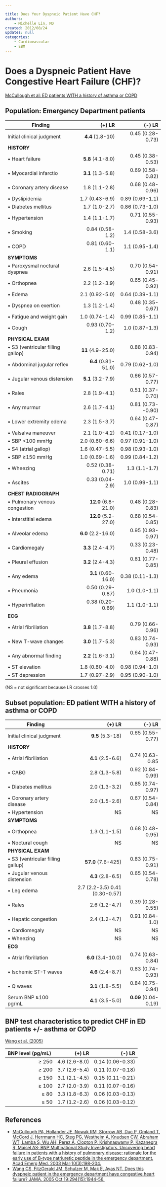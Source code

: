 ```yaml
---

title: Does Your Dyspneic Patient Have CHF?
authors:
    - Michelle Lin, MD
created: 2012/08/24
updates: null
categories:
    - Cardiovascular
    - EBM
---
```


# Does a Dyspneic Patient Have Congestive Heart Failure (CHF)?

[McCullough et al: ED patients WITH a history of asthma or COPD](https://www.ncbi.nlm.nih.gov/pubmed/?term=12615582)

## Population: Emergency Department patients

| Finding                           |              (+) LR |            (-) LR |
| --------------------------------- | ------------------: | ----------------: |
| Initial clinical judgment         |    **4.4** (1.8-10) |  0.45 (0.28-0.73) |
| **HISTORY**                       |                     |                   |
| • Heart failure                   |   **5.8** (4.1-8.0) |  0.45 (0.38-0.53) |
| • Myocardial infarctio            |   **3.1** (1.3-5.8) |  0.69 (0.58-0.82) |
| • Coronary artery disease         |       1.8 (1.1-2.8) |  0.68 (0.48-0.96) |
| • Dyslipidemia                    |      1.7 (0.43-6.9) |   0.89 (0.69-1.1) |
| • Diabetes mellitus               |       1.7 (1.0-2.7) |   0.86 (0.73-1.0) |
| • Hypertension                    |       1.4 (1.1-1.7) |  0.71 (0.55-0.93) |
| • Smoking                         |     0.84 (0.58-1.2) |    1.4 (0.58-3.6) |
| • COPD                            |     0.81 (0.60-1.1) |    1.1 (0.95-1.4) |
| **SYMPTOMS**                      |                     |                   |
| • Paroxysmal noctural dyspnea     |       2.6 (1.5-4.5) |  0.70 (0.54-0.91) |
| • Orthopnea                       |       2.2 (1.2-3.9) |  0.65 (0.45-0.92) |
| • Edema                           |      2.1 (0.92-5.0) |   0.64 (0.39-1.1) |
| • Dyspnea on exertion             |       1.3 (1.2-1.4) |  0.48 (0.35-0.67) |
| • Fatigue and weight gain         |      1.0 (0.74-1.4) |   0.99 (0.85-1.1) |
| • Cough                           |     0.93 (0.70-1.2) |    1.0 (0.87-1.3) |
| **PHYSICAL EXAM**                 |                     |                   |
| • S3 (ventricular filling gallop) |   **11** (4.9-25.0) |  0.88 (0.83-0.94) |
| • Abdominal jugular reflex        | **6.4** (0.81-51.0) |   0.79 (0.62-1.0) |
| • Jugular venous distension       |   **5.1** (3.2-7.9) |  0.66 (0.57-0.77) |
| • Rales                           |       2.8 (1.9-4.1) |  0.51 (0.37-0.70) |
| • Any murmur                      |       2.6 (1.7-4.1) | 0.81 (0.73--0.90) |
| • Lower extremity edema           |       2.3 (1.5-3.7) |  0.64 (0.47-0.87) |
| • Valsalva maneuver               |       2.1 (1.0-4.2) |   0.41 (0.17-1.0) |
| • SBP &lt;100 mmHg                |      2.0 (0.60-6.6) |   0.97 (0.91-1.0) |
| • S4 (atrial gallop)              |      1.6 (0.47-5.5) |   0.98 (0.93-1.0) |
| • SBP ≥150 mmHg                   |      1.0 (0.69-1.6) |   0.99 (0.84-1.2) |
| • Wheezing                        |    0.52 (0.38-0.71) |     1.3 (1.1-1.7) |
| • Ascites                         |     0.33 (0.04-2.9) |    1.0 (0.99-1.1) |
| **CHEST RADIOGRAPH**              |                     |                   |
| • Pulmonary venous congestion     | **12.0** (6.8-21.0) |  0.48 (0.28-0.83) |
| • Interstitial edema              | **12.0** (5.2-27.0) |  0.68 (0.54-0.85) |
| • Alveolar edema                  |  **6.0** (2.2-16.0) |  0.95 (0.93-0.97) |
| • Cardiomegaly                    |   **3.3** (2.4-4.7) |  0.33 (0.23-0.48) |
| • Pleural effusion                |   **3.2** (2.4-4.3) |  0.81 (0.77-0.85) |
| • Any edema                       | **3.1** (0.60-16.0) |   0.38 (0.11-1.3) |
| • Pneumonia                       |    0.50 (0.29-0.87) |     1.0 (1.0-1.1) |
| • Hyperinflation                  |    0.38 (0.20-0.69) |     1.1 (1.0-1.1) |
| **ECG**                           |                     |                   |
| • Atrial fibrillation             |   **3.8** (1.7-8.8) |  0.79 (0.66-0.96) |
| • New T-wave changes              |   **3.0** (1.7-5.3) |  0.83 (0.74-0.93) |
| • Any abnormal finding            |   **2.2** (1.6-3.1) |  0.64 (0.47-0.88) |
| • ST elevation                    |      1.8 (0.80-4.0) |   0.98 (0.94-1.0) |
| • ST depression                   |      1.7 (0.97-2.9) |   0.95 (0.90-1.0) |

(NS = not significant because LR crosses 1.0)

## Subset population: ED patient WITH a history of asthma or COPD

| Finding                           |                         (+) LR |               (-) LR |
| --------------------------------- | -----------------------------: | -------------------: |
| Initial clinical judgment         |               **9.5** (5.3-18) |     0.65 (0.55-0.77) |
| **HISTORY**                       |                                |                      |
| • Atrial fibrillation             |              **4.1** (2.5-6.6) |      0.74 (0.63-0.85 |
| • CABG                            |                  2.8 (1.3-5.8) |     0.92 (0.84-0.99) |
| • Diabetes mellitus               |                  2.0 (1.3-3.2) |     0.85 (0.74-0.97) |
| • Coronary artery disease         |                  2.0 (1.5-2.6) |     0.67 (0.54-0.84) |
| • Hypertension                    |                             NS |                   NS |
| **SYMPTOMS**                      |                                |                      |
| • Orthopnea                       |                  1.3 (1.1-1.5) |     0.68 (0.48-0.95) |
| • Noctural cough                  |                             NS |                   NS |
| **PHYSICAL EXAM**                 |                                |                      |
| • S3 (ventricular filling gallup) |             **57.0** (7.6-425) |     0.83 (0.75-0.91) |
| • Jugular venous distension       |              **4.3** (2.8-6.5) |     0.65 (0.54-0.78) |
| • Leg edema                       | 2.7 (2.2-3.5) 0.41 (0.30-0.57) |                      |
| • Rales                           |                  2.6 (1.2-4.7) |     0.39 (0.28-0.55) |
| • Hepatic congestion              |                  2.4 (1.2-4.7) |      0.91 (0.84-1.0) |
| • Cardiomegaly                    |                             NS |                   NS |
| • Wheezing                        |                             NS |                   NS |
| **ECG**                           |                                |                      |
| • Atrial fibrillation             |             **6.0** (3.4-10.0) |     0.74 (0.63-0.84) |
| • Ischemic ST-T waves             |              **4.6** (2.4-8.7) |     0.83 (0.74-0.93) |
| • Q waves                         |              **3.1** (1.8-5.5) |     0.84 (0.75-0.94) |
| Serum BNP ≥100 pg/mL              |              **4.1** (3.5-5.0) | **0.09** (0.04-0.19) |

## BNP test characteristics to predict CHF in ED patients +/- asthma or COPD 

[Wang et al. (2005)](https://www.ncbi.nlm.nih.gov/pubmed/?term=16234501)

| BNP level (pg/mL)  |        (+) LR |           (-) LR |
| -----------------: | ------------: | ---------------: |
|              ≥ 250 | 4.6 (2.6-8.0) | 0.14 (0.06-0.33) |
|              ≥ 200 | 3.7 (2.6-5.4) | 0.11 (0.07-0.18) |
|              ≥ 150 | 3.1 (2.1-4.5) | 0.15 (0.11-0.21) |
|              ≥ 100 | 2.7 (2.0-3.9) | 0.11 (0.07-0.16) |
|               ≥ 80 | 3.3 (1.8-6.3) | 0.06 (0.03-0.13) |
|               ≥ 50 | 1.7 (1.2-2.6) | 0.06 (0.03-0.12) |

## References

- [McCullough PA, Hollander JE, Nowak RM, Storrow AB, Duc P, Omland T, McCord J, Herrmann HC, Steg PG, Westheim A, Knudsen CW, Abraham WT, Lamba S, Wu AH, Perez A, Clopton P, Krishnaswamy P, Kazanegra R, Maisel AS; BNP Multinational Study Investigators. Uncovering heart failure in patients with a history of pulmonary disease: rationale for the early use of B-type natriuretic peptide in the emergency department. Acad Emerg Med. 2003 Mar;10(3):198-204.](https://www.ncbi.nlm.nih.gov/pubmed/?term=12615582)
- [Wang CS, FitzGerald JM, Schulzer M, Mak E, Ayas NT. Does this dyspneic patient in the emergency department have congestive heart failure? JAMA. 2005 Oct 19;294(15):1944-56.](https://www.ncbi.nlm.nih.gov/pubmed/?term=16234501)
